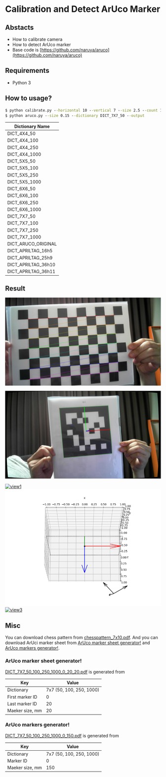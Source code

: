 # Calibration and Detect ArUco Marker

## Abstacts

* How to calibrate camera
* How to detect ArUco marker
* Base code is [https://github.com/naruya/aruco](https://github.com/naruya/aruco)

## Requirements

* Python 3

## How to usage?

````cmd
$ python calibrate.py --horizontal 10 --vertical 7 --size 2.5 --count 100 --output
$ python aruco.py --size 0.15 --dictionary DICT_7X7_50 --output
````

|Dictionary Name|
|---|
|DICT_4X4_50|
|DICT_4X4_100|
|DICT_4X4_250|
|DICT_4X4_1000|
|DICT_5X5_50|
|DICT_5X5_100|
|DICT_5X5_250|
|DICT_5X5_1000|
|DICT_6X6_50|
|DICT_6X6_100|
|DICT_6X6_250|
|DICT_6X6_1000|
|DICT_7X7_50|
|DICT_7X7_100|
|DICT_7X7_250|
|DICT_7X7_1000|
|DICT_ARUCO_ORIGINAL|
|DICT_APRILTAG_16h5|
|DICT_APRILTAG_25h9|
|DICT_APRILTAG_36h10|
|DICT_APRILTAG_36h11|

## Result

[![calibrate](./images/calibrate.jpg "calibrate")](./images/calibrate.jpg)

[![detect](./images/detect.jpg "detect")](./images/detect.jpg)

[![view1](./images/sample1.gif "view1")](./images/sample1.gif)
[![view2](./images/sample2.gif "view2")](./images/sample2.gif)
[![view3](./images/sample3.gif "view3")](./images/sample3.gif)

## Misc

You can download chess pattern from [chesspattern_7x10.pdf](http://opencv.jp/sample/pics/chesspattern_7x10.pdf).
And you can download ArUci marker sheet from [ArUco marker sheet generator!](https://fodi.github.io/arucosheetgen/) and [ArUco markers generator!](https://chev.me/arucogen/).

### ArUco marker sheet generator!

[DICT_7X7_50_100_250_1000_0_20_20.pdf](DICT_7X7_50_100_250_1000_0_20_20.pdf) is generated from

|Key|Value|
|---|---|
|Dictionary|7x7 (50, 100, 250, 1000)|
|First marker ID|0|
|Last marker ID|20|
|Maeker size, mm|20|

### ArUco markers generator!

[DICT_7X7_50_100_250_1000_0_150.pdf](DICT_7X7_50_100_250_1000_0_150.pdf) is generated from

|Key|Value|
|---|---|
|Dictionary|7x7 (50, 100, 250, 1000)|
|Marker ID|0|
|Maeker size, mm|150|